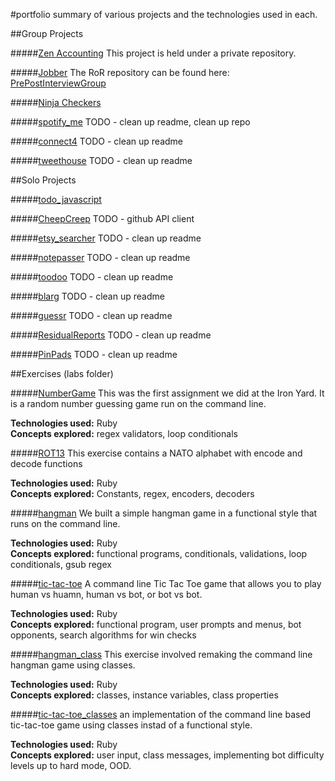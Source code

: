 #portfolio
summary of various projects and the technologies used in each.

##Group Projects

#####[Zen Accounting](http://development.bholben-zen.divshot.io/)
This project is held under a private repository.

#####[Jobber](http://development.bholben-jobber.divshot.io/#/signin)
The RoR repository can be found here: [PrePostInterviewGroup](https://github.com/PrePostInterviewGroup/PrePostInterviewGroup)

#####[Ninja Checkers](https://github.com/brossetti1/Checkers_RB)

#####[spotify_me](https://github.com/brossetti1/spotify_me)
TODO - clean up readme, clean up repo

#####[connect4](https://github.com/brossetti1?tab=repositories)
TODO - clean up readme

#####[tweethouse](https://github.com/brossetti1/tweethouse)
TODO - clean up readme




##Solo Projects

#####[todo_javascript](https://github.com/brossetti1/todo_javascript)

#####[CheepCreep](https://github.com/brossetti1/CheepCreep)
TODO - github API client

#####[etsy_searcher](https://github.com/brossetti1/etsy_searcher)
TODO - clean up readme

#####[notepasser](https://github.com/brossetti1/notepasser)
TODO - clean up readme

#####[toodoo](https://github.com/brossetti1/toodoo)
TODO - clean up readme

#####[blarg](https://github.com/brossetti1/blarg)
TODO - clean up readme

#####[guessr](https://github.com/brossetti1/guessr)
TODO - clean up readme

#####[ResidualReports](https://github.com/brossetti1/ResidualReports)
TODO - clean up readme

#####[PinPads](https://github.com/brossetti1/PinPads)
TODO - clean up readme



##Exercises (labs folder)

#####[NumberGame](https://github.com/brossetti1/labs/tree/master/01-05/complete)
This was the first assignment we did at the Iron Yard. It is a random number guessing game run on the command line.

<strong>Technologies used:</strong> Ruby <br>
<strong>Concepts explored:</strong> regex validators, loop conditionals


#####[ROT13](https://github.com/brossetti1/labs/tree/master/01-06)
This exercise contains a NATO alphabet with encode and decode functions

<strong>Technologies used:</strong> Ruby <br>
<strong>Concepts explored:</strong> Constants, regex, encoders, decoders


#####[hangman](https://github.com/brossetti1/labs/tree/master/01-07)
We built a simple hangman game in a functional style that runs on the command line.

<strong>Technologies used:</strong> Ruby <br>
<strong>Concepts explored:</strong> functional programs, conditionals, validations, loop conditionals, gsub regex


#####[tic-tac-toe](https://github.com/brossetti1/labs/tree/master/01-08)
A command line Tic Tac Toe game that allows you to play human vs huamn, human vs bot, or bot vs bot.

<strong>Technologies used:</strong> Ruby <br>
<strong>Concepts explored:</strong> functional program, user prompts and menus, bot opponents, search algorithms for win checks


#####[hangman_class](https://github.com/brossetti1/labs/tree/master/01-13)
This exercise involved remaking the command line hangman game using classes.

<strong>Technologies used:</strong> Ruby <br>
<strong>Concepts explored:</strong> classes, instance variables, class properties


#####[tic-tac-toe_classes](https://github.com/brossetti1/labs/tree/master/01-15)
an implementation of the command line based tic-tac-toe game using classes instad of a functional style. 

<strong>Technologies used:</strong> Ruby <br>
<strong>Concepts explored:</strong> user input, class messages, implementing bot difficulty levels up to hard mode, OOD.